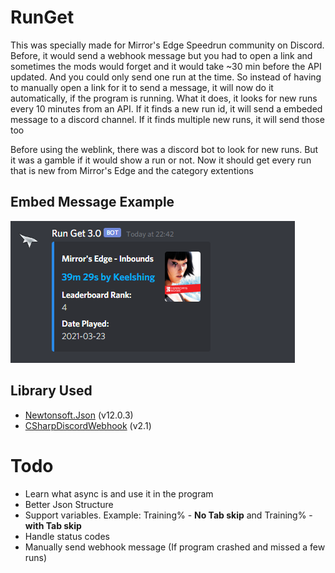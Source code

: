 # RunGet
This was specially made for Mirror's Edge Speedrun community on Discord. Before, it would send a webhook message but you had to open a link and sometimes the mods would forget and it would take ~30 min before the API updated. And you could only send one run at the time. So instead of having to manually open a link for it to send a message, it will now do it automatically, if the program is running. What it does, it looks for new runs every 10 minutes from an API. If it finds a new run id, it will send a embeded message to a discord channel. If it finds multiple new runs, it will send those too

Before using the weblink, there was a discord bot to look for new runs. But it was a gamble if it would show a run or not. Now it should get every run that is new from Mirror's Edge and the category extentions

## Embed Message Example
![](https://raw.githubusercontent.com/Toyro98/RunGet/main/ConsoleApi/Image/EmbedExample.png)

## Library Used
- [Newtonsoft.Json](https://github.com/JamesNK/Newtonsoft.Json) (v12.0.3)
- [CSharpDiscordWebhook](https://github.com/N4T4NM/CSharpDiscordWebhook) (v2.1)

# Todo
- Learn what async is and use it in the program
- Better Json Structure
- Support variables. Example: Training% - **No Tab skip** and Training% - **with Tab skip**
- Handle status codes
- Manually send webhook message (If program crashed and missed a few runs)
